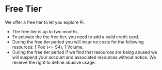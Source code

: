 # Free Tier

We offer a free tier to let you explore Pi:

- The free tier is up to two months.
- To activate the the free tier, you need to add a valid credit card.
- During the free tier period you will incur no costs for the following resources: 1 Pod (<= S4), 1 Volume.
- During the free tier period if we find that resources are being abused we will suspend your account and associated resources without notice. We reserve the right to define abusive usage.
